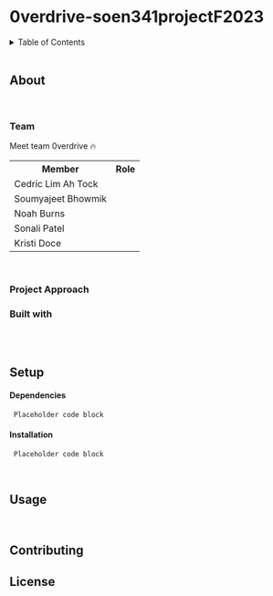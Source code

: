 # 0verdrive-soen341projectF2023



<details>
  <summary>Table of Contents</summary>
  <ol>
    <li>
      <a href="#about-">About</a>
      <ul>
        <li><a href="#team">Team</a></li>
        <li><a href="#project">Project Approach</a></li>
        <li><a href="#built-with">Built With</a></li>
      </ul>
    </li>
    <li>
      <a href="#Setup">Setup</a>
      <ul>
        <li><a href="#dependencies">Dependencies</a></li>
        <li><a href="#installation">Installation</a></li>
      </ul>
    </li>
    <li><a href="#usage">Usage</a></li>
    <li><a href="#contributing">Contributing</a></li>
    <li><a href="#license">License</a></li>
  </ol>
</details>

<br>

## About


<br>

### Team
Meet team 0verdrive :fire:
<table>
    <tr>
        <th>Member</th>
        <th>Role</th>
    </tr>
    <tr>
        <td>Cedric Lim Ah Tock</td>
        <td></td>
    </tr>
    <tr>
        <td>Soumyajeet Bhowmik</td>
        <td></td>
    </tr>
    <tr>
        <td>Noah Burns</td>
        <td></td>
    </tr>
    <tr>
        <td>Sonali Patel</td>
        <td></td>
    </tr>
    <tr>
        <td>Kristi Doce</td>
        <td></td>
    </tr>
</table>

<br>

### Project Approach


### Built with


<br><br>

## Setup

#### Dependencies

``` Placeholder code block```

#### Installation
``` Placeholder code block```

<br>

## Usage



<br>

## Contributing



## License


